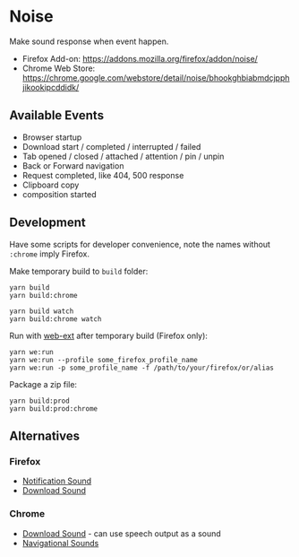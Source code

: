 Noise
=====

Make sound response when event happen.

- Firefox Add-on: https://addons.mozilla.org/firefox/addon/noise/
- Chrome Web Store: https://chrome.google.com/webstore/detail/noise/bhookghbiabmdcjpphjikookipcddidk/

Available Events
----------------

- Browser startup
- Download start / completed / interrupted / failed
- Tab opened / closed / attached / attention / pin / unpin
- Back or Forward navigation
- Request completed, like 404, 500 response
- Clipboard copy
- composition started


Development
-----------

Have some scripts for developer convenience, note the names without `:chrome` imply Firefox.

Make temporary build to `build` folder:

    yarn build
    yarn build:chrome

    yarn build watch
    yarn build:chrome watch

Run with [web-ext][] after temporary build (Firefox only):

    yarn we:run
    yarn we:run --profile some_firefox_profile_name
    yarn we:run -p some_profile_name -f /path/to/your/firefox/or/alias

Package a zip file:

    yarn build:prod
    yarn build:prod:chrome


Alternatives
------------

### Firefox

- [Notification Sound][]
- [Download Sound][]

### Chrome

- [Download Sound][Download Sound - Chrome] - can use speech output as a sound
- [Navigational Sounds][]



[web-ext]: https://github.com/mozilla/web-ext
[Notification Sound]: https://addons.mozilla.org/firefox/addon/notification-sound/
[Download Sound]: https://addons.mozilla.org/firefox/addon/download-sound/
[Download Sound - Chrome]: https://chrome.google.com/webstore/detail/download-sound/fmcbineojopoamfhaabogigdbpbklnld
[Navigational Sounds]: https://chromewebstore.google.com/detail/navigational-sounds/plhoioliblcddpmljieonfdndcmjmkpd
